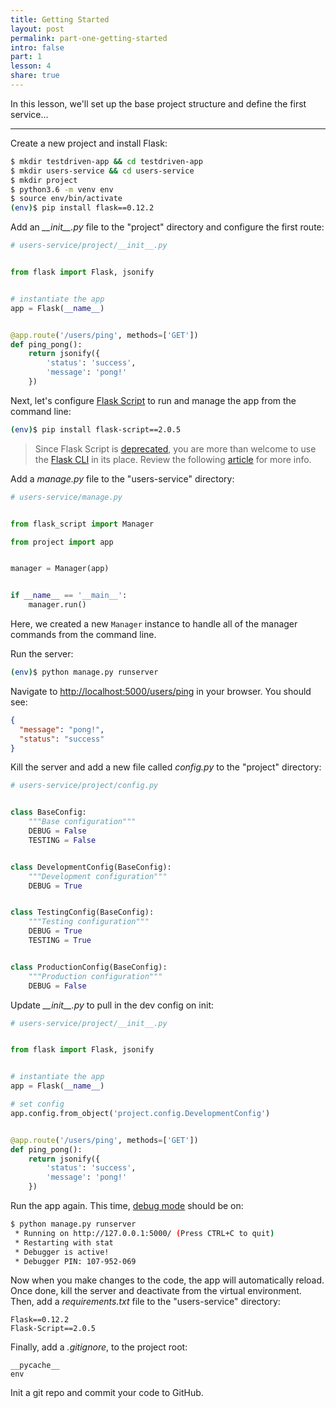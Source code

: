```yaml
---
title: Getting Started
layout: post
permalink: part-one-getting-started
intro: false
part: 1
lesson: 4
share: true
---
```


In this lesson, we'll set up the base project structure and define the first service...

---

Create a new project and install Flask:

```sh
$ mkdir testdriven-app && cd testdriven-app
$ mkdir users-service && cd users-service
$ mkdir project
$ python3.6 -m venv env
$ source env/bin/activate
(env)$ pip install flask==0.12.2
```

Add an *\_\_init\_\_.py* file to the "project" directory and configure the first route:

```python
# users-service/project/__init__.py


from flask import Flask, jsonify


# instantiate the app
app = Flask(__name__)


@app.route('/users/ping', methods=['GET'])
def ping_pong():
    return jsonify({
        'status': 'success',
        'message': 'pong!'
    })
```

Next, let's configure [Flask Script](https://flask-script.readthedocs.io/en/latest/) to run and manage the app from the command line:

```sh
(env)$ pip install flask-script==2.0.5
```

> Since Flask Script is [deprecated](https://github.com/smurfix/flask-script/issues/172), you are more than welcome to use the [Flask CLI](http://flask.pocoo.org/docs/0.12/cli/) in its place. Review the following [article](https://stackoverflow.com/questions/42754341/use-flasks-click-cli-with-the-app-factory-pattern) for more info.

Add a *manage.py* file to the "users-service" directory:

```python
# users-service/manage.py


from flask_script import Manager

from project import app


manager = Manager(app)


if __name__ == '__main__':
    manager.run()
```

Here, we created a new `Manager` instance to handle all of the manager commands from the command line.

Run the server:

```sh
(env)$ python manage.py runserver
```

Navigate to [http://localhost:5000/users/ping](http://localhost:5000/users/ping) in your browser. You should see:

```json
{
  "message": "pong!",
  "status": "success"
}
```

Kill the server and add a new file called *config.py* to the "project" directory:

```python
# users-service/project/config.py


class BaseConfig:
    """Base configuration"""
    DEBUG = False
    TESTING = False


class DevelopmentConfig(BaseConfig):
    """Development configuration"""
    DEBUG = True


class TestingConfig(BaseConfig):
    """Testing configuration"""
    DEBUG = True
    TESTING = True


class ProductionConfig(BaseConfig):
    """Production configuration"""
    DEBUG = False
```

Update *\_\_init\_\_.py* to pull in the dev config on init:

```python
# users-service/project/__init__.py


from flask import Flask, jsonify


# instantiate the app
app = Flask(__name__)

# set config
app.config.from_object('project.config.DevelopmentConfig')


@app.route('/users/ping', methods=['GET'])
def ping_pong():
    return jsonify({
        'status': 'success',
        'message': 'pong!'
    })
```

Run the app again. This time, [debug mode](http://flask.pocoo.org/docs/0.12/quickstart/#debug-mode) should be on:

```sh
$ python manage.py runserver
 * Running on http://127.0.0.1:5000/ (Press CTRL+C to quit)
 * Restarting with stat
 * Debugger is active!
 * Debugger PIN: 107-952-069
```

Now when you make changes to the code, the app will automatically reload. Once done, kill the server and deactivate from the virtual environment. Then, add a *requirements.txt* file to the "users-service" directory:

```
Flask==0.12.2
Flask-Script==2.0.5
```

Finally, add a *.gitignore*, to the project root:

```
__pycache__
env
```

Init a git repo and commit your code to GitHub.
